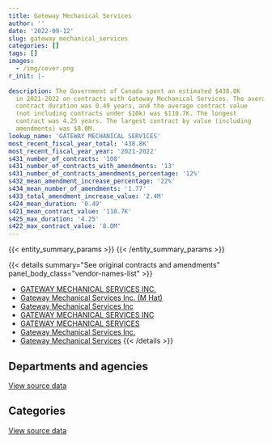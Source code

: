 ```yaml
---
title: Gateway Mechanical Services
author: ''
date: '2022-09-12'
slug: gateway_mechanical_services
categories: []
tags: []
images:
  - /img/cover.png
r_init: |-
  
description: The Government of Canada spent an estimated $438.8K
  in 2021-2022 on contracts with Gateway Mechanical Services. The average
  contract duration was 0.49 years, and the average contract value
  (not including contracts under $10k) was $110.7K. The longest
  contract was 4.25 years. The largest contract by value (including
  amendments) was $8.0M.
lookup_name: 'GATEWAY MECHANICAL SERVICES'
most_recent_fiscal_year_total: '438.8K'
most_recent_fiscal_year_year: '2021-2022'
s431_number_of_contracts: '108'
s431_number_of_contracts_with_amendments: '13'
s431_number_of_contracts_amendments_percentage: '12%'
s432_mean_amendment_increase_percentage: '22%'
s434_mean_number_of_amendments: '1.77'
s433_total_amendment_increase_value: '2.4M'
s424_mean_duration: '0.49'
s421_mean_contract_value: '110.7K'
s425_max_duration: '4.25'
s422_max_contract_value: '8.0M'
---
```


<script src="/rmarkdown-libs/htmlwidgets/htmlwidgets.js"></script>
<link href="/rmarkdown-libs/datatables-css/datatables-crosstalk.css" rel="stylesheet" />
<script src="/rmarkdown-libs/datatables-binding/datatables.js"></script>
<script src="/rmarkdown-libs/jquery/jquery-3.6.0.min.js"></script>
<link href="/rmarkdown-libs/dt-core-bootstrap/css/dataTables.bootstrap.min.css" rel="stylesheet" />
<link href="/rmarkdown-libs/dt-core-bootstrap/css/dataTables.bootstrap.extra.css" rel="stylesheet" />
<script src="/rmarkdown-libs/dt-core-bootstrap/js/jquery.dataTables.min.js"></script>
<script src="/rmarkdown-libs/dt-core-bootstrap/js/dataTables.bootstrap.min.js"></script>
<link href="/rmarkdown-libs/crosstalk/css/crosstalk.min.css" rel="stylesheet" />
<script src="/rmarkdown-libs/crosstalk/js/crosstalk.min.js"></script>
<script src="/rmarkdown-libs/htmlwidgets/htmlwidgets.js"></script>
<link href="/rmarkdown-libs/datatables-css/datatables-crosstalk.css" rel="stylesheet" />
<script src="/rmarkdown-libs/datatables-binding/datatables.js"></script>
<script src="/rmarkdown-libs/jquery/jquery-3.6.0.min.js"></script>
<link href="/rmarkdown-libs/dt-core-bootstrap/css/dataTables.bootstrap.min.css" rel="stylesheet" />
<link href="/rmarkdown-libs/dt-core-bootstrap/css/dataTables.bootstrap.extra.css" rel="stylesheet" />
<script src="/rmarkdown-libs/dt-core-bootstrap/js/jquery.dataTables.min.js"></script>
<script src="/rmarkdown-libs/dt-core-bootstrap/js/dataTables.bootstrap.min.js"></script>
<link href="/rmarkdown-libs/crosstalk/css/crosstalk.min.css" rel="stylesheet" />
<script src="/rmarkdown-libs/crosstalk/js/crosstalk.min.js"></script>

{{< entity_summary_params >}}
{{< /entity_summary_params >}}

{{< details summary="See original contracts and amendments" panel_body_class="vendor-names-list" >}}
- [GATEWAY MECHANICAL SERVICES INC.](https://search.open.canada.ca/en/ct/?sort=contract_value_f%20desc&page=1&search_text=%22GATEWAY%20MECHANICAL%20SERVICES%20INC.%22)
- [Gateway Mechanical Services Inc. (M Hat)](https://search.open.canada.ca/en/ct/?sort=contract_value_f%20desc&page=1&search_text=%22Gateway%20Mechanical%20Services%20Inc.%20%28M%20Hat%29%22)
- [Gateway Mechanical Services Inc](https://search.open.canada.ca/en/ct/?sort=contract_value_f%20desc&page=1&search_text=%22Gateway%20Mechanical%20Services%20Inc%22)
- [GATEWAY MECHANICAL SERVICES INC](https://search.open.canada.ca/en/ct/?sort=contract_value_f%20desc&page=1&search_text=%22GATEWAY%20MECHANICAL%20SERVICES%20INC%22)
- [GATEWAY MECHANICAL SERVICES](https://search.open.canada.ca/en/ct/?sort=contract_value_f%20desc&page=1&search_text=%22GATEWAY%20MECHANICAL%20SERVICES%22)
- [Gateway Mechanical Services Inc.](https://search.open.canada.ca/en/ct/?sort=contract_value_f%20desc&page=1&search_text=%22Gateway%20Mechanical%20Services%20Inc.%22)
- [Gateway Mechanical Services](https://search.open.canada.ca/en/ct/?sort=contract_value_f%20desc&page=1&search_text=%22Gateway%20Mechanical%20Services%22)
{{< /details >}}

## Departments and agencies

<div id="htmlwidget-1" style="width:100%;height:auto;" class="datatables html-widget"></div>
<script type="application/json" data-for="htmlwidget-1">{"x":{"style":"bootstrap","filter":"none","vertical":false,"data":[["<a href=\"/departments/aafc-aac/\">Agriculture and Agri-Food Canada<\/a>","<a href=\"/departments/dfo-mpo/\">Fisheries and Oceans Canada<\/a>","<a href=\"/departments/dnd-mdn/\">National Defence<\/a>","<a href=\"/departments/ec/\">Environment and Climate Change Canada<\/a>","<a href=\"/departments/nrcan-rncan/\">Natural Resources Canada<\/a>","<a href=\"/departments/pwgsc-tpsgc/\">Public Services and Procurement Canada<\/a>","<a href=\"/departments/rcmp-grc/\">Royal Canadian Mounted Police<\/a>"],[219271.5,357431.04,null,5245.21,null,2346991.04,215617.42],[121044,350372.42,69938.23,5259.58,39343.5,2353421.15,150281.07],[210787.5,238145.17,59838.36,4235,null,2378596.04,163143.7],[25328.1,91918.33,154158.35,4235,null,null,163143.7]],"container":"<table class=\"table table-striped table-hover row-border order-column display\">\n  <thead>\n    <tr>\n      <th>Department<\/th>\n      <th>2018-2019<\/th>\n      <th>2019-2020<\/th>\n      <th>2020-2021<\/th>\n      <th>2021-2022<\/th>\n    <\/tr>\n  <\/thead>\n<\/table>","options":{"order":[[4,"desc"]],"pageLength":10,"autoWidth":true,"columnDefs":[{"targets":1,"render":"function(data, type, row, meta) {\n    return type !== 'display' ? data : DTWidget.formatCurrency(data, \"$\", 2, 3, \",\", \".\", true, null);\n  }"},{"targets":2,"render":"function(data, type, row, meta) {\n    return type !== 'display' ? data : DTWidget.formatCurrency(data, \"$\", 2, 3, \",\", \".\", true, null);\n  }"},{"targets":3,"render":"function(data, type, row, meta) {\n    return type !== 'display' ? data : DTWidget.formatCurrency(data, \"$\", 2, 3, \",\", \".\", true, null);\n  }"},{"targets":4,"render":"function(data, type, row, meta) {\n    return type !== 'display' ? data : DTWidget.formatCurrency(data, \"$\", 2, 3, \",\", \".\", true, null);\n  }"},{"width":"16%","targets":[1,2,3,4]},{"className":"dt-right","targets":[1,2,3,4]}],"orderClasses":false}},"evals":["options.columnDefs.0.render","options.columnDefs.1.render","options.columnDefs.2.render","options.columnDefs.3.render"],"jsHooks":[]}</script>
<p class="text-right">
<a href="https://github.com/GoC-Spending/contracts-data/tree/main/data/out/vendors/gateway_mechanical_services/summary_by_fiscal_year_by_department.csv" class="source-data-link btn btn-link">View source data</a>
</p>

## Categories

<div id="htmlwidget-2" style="width:100%;height:auto;" class="datatables html-widget"></div>
<script type="application/json" data-for="htmlwidget-2">{"x":{"style":"bootstrap","filter":"none","vertical":false,"data":[["<a href=\"/categories/facilities_and_construction/\">Facilities and construction<\/a>","<a href=\"/categories/professional_services/\">Professional services<\/a>","<a href=\"/categories/industrial_products_and_services/\">Industrial products and services<\/a>"],[439585.07,140442.74,2564528.4],[256575.73,150281.07,2682803.15],[393331.24,163143.7,2498270.83],[236653.27,163143.7,38986.5]],"container":"<table class=\"table table-striped table-hover row-border order-column display\">\n  <thead>\n    <tr>\n      <th>Category<\/th>\n      <th>2018-2019<\/th>\n      <th>2019-2020<\/th>\n      <th>2020-2021<\/th>\n      <th>2021-2022<\/th>\n    <\/tr>\n  <\/thead>\n<\/table>","options":{"order":[[4,"desc"]],"dom":"t","pageLength":30,"autoWidth":true,"columnDefs":[{"targets":1,"render":"function(data, type, row, meta) {\n    return type !== 'display' ? data : DTWidget.formatCurrency(data, \"$\", 2, 3, \",\", \".\", true, null);\n  }"},{"targets":2,"render":"function(data, type, row, meta) {\n    return type !== 'display' ? data : DTWidget.formatCurrency(data, \"$\", 2, 3, \",\", \".\", true, null);\n  }"},{"targets":3,"render":"function(data, type, row, meta) {\n    return type !== 'display' ? data : DTWidget.formatCurrency(data, \"$\", 2, 3, \",\", \".\", true, null);\n  }"},{"targets":4,"render":"function(data, type, row, meta) {\n    return type !== 'display' ? data : DTWidget.formatCurrency(data, \"$\", 2, 3, \",\", \".\", true, null);\n  }"},{"width":"16%","targets":[1,2,3,4]},{"className":"dt-right","targets":[1,2,3,4]}],"orderClasses":false,"lengthMenu":[10,25,30,50,100]}},"evals":["options.columnDefs.0.render","options.columnDefs.1.render","options.columnDefs.2.render","options.columnDefs.3.render"],"jsHooks":[]}</script>
<p class="text-right">
<a href="https://github.com/GoC-Spending/contracts-data/tree/main/data/out/vendors/gateway_mechanical_services/summary_by_fiscal_year_by_category.csv" class="source-data-link btn btn-link">View source data</a>
</p>
